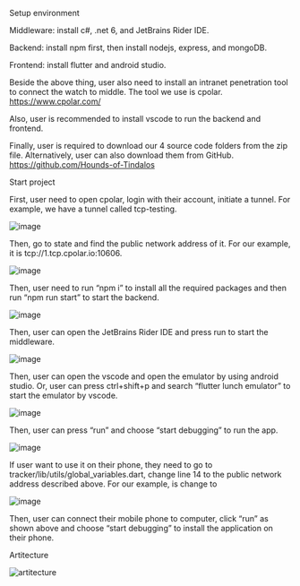 Setup environment

Middleware: install c#, .net 6, and JetBrains Rider IDE.

Backend: install npm first, then install nodejs, express, and mongoDB.

Frontend: install flutter and android studio.

Beside the above thing, user also need to install an intranet penetration tool to connect the watch to middle. The tool we use is cpolar. https://www.cpolar.com/

Also, user is recommended to install vscode to run the backend and frontend.

Finally, user is required to download our 4 source code folders from the zip file. Alternatively, user can also download them from GitHub. https://github.com/Hounds-of-Tindalos

Start project

First, user need to open cpolar, login with their account, initiate a tunnel. For example, we have a tunnel called tcp-testing.

![image](https://github.com/jyao244/hounds-of-tindalos/assets/68982751/813e04f4-25e0-4906-9cfd-2388b5528c8a)
 
Then, go to state and find the public network address of it. For our example, it is tcp://1.tcp.cpolar.io:10606.

![image](https://github.com/jyao244/hounds-of-tindalos/assets/68982751/efdf71d0-5eb2-429d-aade-01206e5aa7e4)
 
Then, user need to run “npm i” to install all the required packages and then run “npm run start” to start the backend.

![image](https://github.com/jyao244/hounds-of-tindalos/assets/68982751/849f1a75-ebf1-4b27-88b7-16538d0156f2)
 
Then, user can open the JetBrains Rider IDE and press run to start the middleware.

![image](https://github.com/jyao244/hounds-of-tindalos/assets/68982751/66bc08fc-d143-4d78-94a4-2fb985123ea2)
 
Then, user can open the vscode and open the emulator by using android studio.
Or, user can press ctrl+shift+p and search “flutter lunch emulator” to start the emulator by vscode.

![image](https://github.com/jyao244/hounds-of-tindalos/assets/68982751/7e4231fa-2cb0-400e-95b2-7f8bbc8f400c)

Then, user can press “run” and choose “start debugging” to run the app.

![image](https://github.com/jyao244/hounds-of-tindalos/assets/68982751/a6405bfd-a7b5-420e-95b2-e8f953ed76dd)

If user want to use it on their phone, they need to go to tracker/lib/utils/global_variables.dart, change line 14 to the public network address described above. For our example, is change to

![image](https://github.com/jyao244/hounds-of-tindalos/assets/68982751/8d92bf9f-13d2-4111-a6ed-982b4f340317)

Then, user can connect their mobile phone to computer, click “run” as shown above and choose “start debugging” to install the application on their phone.

Artitecture

![artitecture](https://github.com/jyao244/hounds-of-tindalos/assets/68982751/ed9227f2-c852-4c9f-9097-4370c36793a7)
